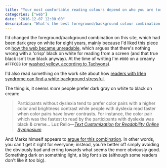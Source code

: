 ```yaml
---
title: "Your most comfortable reading colours depend on who you are (or: how accessibility is a tricky business)"
categories: ["web"]
date: "2016-12-07 12:00:00"
description: "What's the best foreground/background colour combination for reading from a screen? Unfortunately, there's no simple answer."
---
```



I'd changed the foreground/background combination on this site, which had been dark grey on white for eight years, mainly because I'd liked this piece on [how the web became unreadable](https://backchannel.com/how-the-web-became-unreadable-a781ddc711b6#.17po1hr1d), which argues that there's nothing wrong with a 'crisp' black on white for reading from a screen (and that true black isn't true black anyway). At the time of writing I'm `#000` on a creamy `#FFFCEB` (or [washed yellow, according to Tachyons](https://tachyons.io/docs/themes/skins/)).

I'd also read something on the work site about how [readers with Irlen syndrome can find a white background stressful](https://www.suffolklibraries.co.uk/parents-carers-and-children/dyslexia-irlen/).

The thing is, it seems _more_ people prefer dark gray on white to black on cream:

> Participants without dyslexia tend to prefer color pairs with a higher color and brightness contrast while people with dyslexia read faster when color pairs have lower contrasts. For instance, the color pair which was the fastest to read by the participants with dyslexia was black & creme&hellip; Luz Rello&#8212;<cite><a href="https://www.w3.org/WAI/RD/2012/text-customization/r11">Text Customization for Readability Online Symposium</a></cite>

And Marks himself appears to [argue for this combination](https://kevinmarks.github.io/textsamples.html). In other words, you can't get it right for everyone; instead, you're better off simply avoiding the obviously bad and erring towards what seems the more obviously good. Something dark on something light, a big font size (although some readers don't like it _too_ big).
